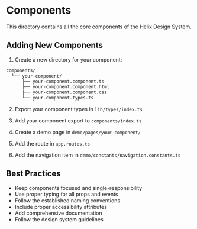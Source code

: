 # Components

This directory contains all the core components of the Helix Design System.

## Adding New Components

1. Create a new directory for your component:
```bash
components/
  └── your-component/
      ├── your-component.component.ts
      ├── your-component.component.html
      ├── your-component.component.css
      └── your-component.types.ts
```

2. Export your component types in `lib/types/index.ts`

3. Add your component export to `components/index.ts`

4. Create a demo page in `demo/pages/your-component/`

5. Add the route in `app.routes.ts`

6. Add the navigation item in `demo/constants/navigation.constants.ts`

## Best Practices

- Keep components focused and single-responsibility
- Use proper typing for all props and events
- Follow the established naming conventions
- Include proper accessibility attributes
- Add comprehensive documentation
- Follow the design system guidelines